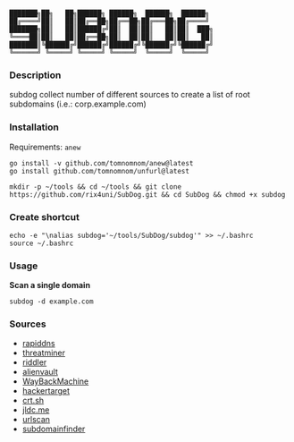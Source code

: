 ```

███████╗██╗   ██╗██████╗ ██████╗  ██████╗  ██████╗ 
██╔════╝██║   ██║██╔══██╗██╔══██╗██╔═══██╗██╔════╝ 
███████╗██║   ██║██████╔╝██║  ██║██║   ██║██║  ███╗
╚════██║██║   ██║██╔══██╗██║  ██║██║   ██║██║   ██║
███████║╚██████╔╝██████╔╝██████╔╝╚██████╔╝╚██████╔╝
╚══════╝ ╚═════╝ ╚═════╝ ╚═════╝  ╚═════╝  ╚═════╝  

```
       
### Description
subdog collect number of different sources to create a list of root subdomains (i.e.: corp.example.com)                                         

### Installation
Requirements: `anew`
```
go install -v github.com/tomnomnom/anew@latest
go install github.com/tomnomnom/unfurl@latest
```

```
mkdir -p ~/tools && cd ~/tools && git clone https://github.com/rix4uni/SubDog.git && cd SubDog && chmod +x subdog
```

### Create shortcut
```
echo -e "\nalias subdog='~/tools/SubDog/subdog'" >> ~/.bashrc
source ~/.bashrc
```

### Usage

**Scan a single domain**
```
subdog -d example.com
```

### Sources 
- [rapiddns](https://rapiddns.io)
- [threatminer](https://api.threatminer.org) 
- [riddler](https://riddler.io)
- [alienvault](https://otx.alienvault.com)
- [WayBackMachine](http://web.archive.org)
- [hackertarget](https://api.hackertarget.com)
- [crt.sh](https://crt.sh)
- [jldc.me](https://jldc.me)
- [urlscan](https://urlscan.io)
- [subdomainfinder](https://subdomainfinder.c99.nl)

